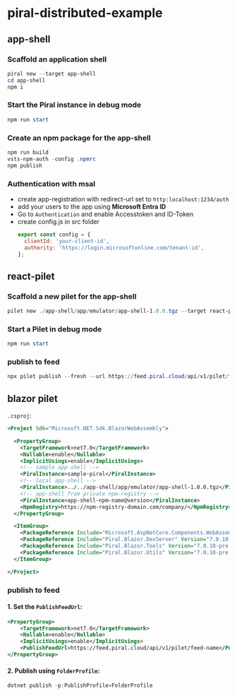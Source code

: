 # piral-distributed-example
## app-shell
### Scaffold an application shell
```ps1
piral new --target app-shell
cd app-shell
npm i
```
### Start the Piral instance in debug mode
```ps1
npm run start
```
### Create an npm package for the app-shell
```ps1
npm run build
vsts-npm-auth -config .npmrc
npm publish
```
### Authentication with msal
- create app-registration with redirect-url set to `http:localhost:1234/auth`
- add your users to the app using **Microsoft Entra ID**
- Go to `Authentication` and enable Accesstoken and ID-Token
- create config.js in src folder
  ```js
  export const config = {
    clientId: 'your-client-id',
    authority: 'https://login.microsoftonline.com/tenant-id',
  };
  ```

## react-pilet
### Scaffold a new pilet for the app-shell
```ps1
pilet new ./app-shell/app/emulator/app-shell-1.0.0.tgz --target react-pilet
```
### Start a Pilet in debug mode
```ps1
npm run start
```
### publish to feed
```ps1
npx pilet publish --fresh --url https://feed.piral.cloud/api/v1/pilet/feed-name --api-key <your-api-key>
```
## blazor pilet
`.csproj`:
```xml
<Project Sdk="Microsoft.NET.Sdk.BlazorWebAssembly">

  <PropertyGroup>
    <TargetFramework>net7.0</TargetFramework>
    <Nullable>enable</Nullable>
    <ImplicitUsings>enable</ImplicitUsings>
    <!-- sample app-shell -->
    <PiralInstance>sample-piral</PiralInstance>
    <!-- local app-shell -->
    <PiralInstance>../../app-shell/app/emulator/app-shell-1.0.0.tgz</PiralInstance>
    <!-- app-shell from private npm-registry -->
    <PiralInstance>app-shell-npm-name@version</PiralInstance>
    <NpmRegistry>https://npm-registry-domain.com/company/</NpmRegistry>
  </PropertyGroup>

  <ItemGroup>
    <PackageReference Include="Microsoft.AspNetCore.Components.WebAssembly" Version="7.0.11" />
    <PackageReference Include="Piral.Blazor.DevServer" Version="7.0.10-pre.20231110.1" />
    <PackageReference Include="Piral.Blazor.Tools" Version="7.0.10-pre.20231110.1" />
    <PackageReference Include="Piral.Blazor.Utils" Version="7.0.10-pre.20231110.1" />
  </ItemGroup>

</Project>

```

### publish to feed
#### 1. Set the `PublishFeedUrl`:
```xml
<PropertyGroup>
    <TargetFramework>net7.0</TargetFramework>
    <Nullable>enable</Nullable>
    <ImplicitUsings>enable</ImplicitUsings>
    <PublishFeedUrl>https://feed.piral.cloud/api/v1/pilet/feed-name</PublishFeedUrl>
</PropertyGroup>
```
#### 2. Publish using `FolderProfile`:
```ps1
dotnet publish -p:PublishProfile=FolderProfile
```
